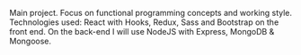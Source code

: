 Main project. Focus on functional programming concepts and working style. Technologies used: React with Hooks, Redux, Sass and Bootstrap on the front end. On the back-end I will use NodeJS with Express, MongoDB & Mongoose.
